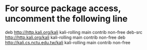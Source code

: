 # For source package access, uncomment the following line


deb http://http.kali.org/kali kali-rolling main contrib non-free 
deb-src http://http.kali.org/kali kali-rolling main contrib non-free 
deb http://kali.cs.nctu.edu.tw/kali kali-rolling main contrib non-free
